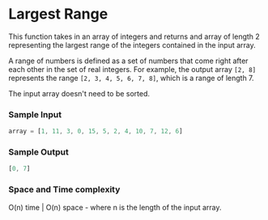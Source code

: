 # Largest Range 

This function takes in an array of integers and returns and array of length 2 representing the largest range of the integers contained in the input array. 

A range of numbers is defined as a set of numbers that come right after each other in the set of real integers. For example, the output array `[2, 8]` represents the range `[2, 3, 4, 5, 6, 7, 8]`, which is a range of length 7.

The input array doesn't need to be sorted.

### Sample Input
```javascript
array = [1, 11, 3, 0, 15, 5, 2, 4, 10, 7, 12, 6]
```
### Sample Output
```javascript
[0, 7]

```
### Space and Time complexity
O(n) time | O(n) space - where n is the length of the input array.
